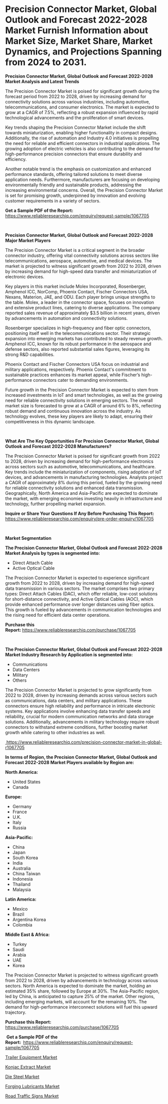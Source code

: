 <p><h1>Precision Connector Market, Global Outlook and Forecast 2022-2028 Market Furnish Information about Market Size, Market Share, Market Dynamics, and Projections Spanning from 2024 to 2031.</h1></p><p><strong>Precision Connector Market, Global Outlook and Forecast 2022-2028 Market Analysis and Latest Trends</strong></p>
<p><p>The Precision Connector Market is poised for significant growth during the forecast period from 2022 to 2028, driven by increasing demand for connectivity solutions across various industries, including automotive, telecommunications, and consumer electronics. The market is expected to grow at a CAGR of 7.5%, reflecting a robust expansion influenced by rapid technological advancements and the proliferation of smart devices.</p><p>Key trends shaping the Precision Connector Market include the shift towards miniaturization, enabling higher functionality in compact designs. Additionally, the rise of automation and Industry 4.0 initiatives is propelling the need for reliable and efficient connectors in industrial applications. The growing adoption of electric vehicles is also contributing to the demand for high-performance precision connectors that ensure durability and efficiency.</p><p>Another notable trend is the emphasis on customization and enhanced performance standards, offering tailored solutions to meet diverse application needs. Furthermore, manufacturers are focusing on developing environmentally friendly and sustainable products, addressing the increasing environmental concerns. Overall, the Precision Connector Market is set for promising growth, underpinned by innovation and evolving customer requirements in a variety of sectors.</p></p>
<p><strong>Get a Sample PDF of the Report:&nbsp;</strong> <a href="https://www.reliableresearchiq.com/enquiry/request-sample/1067705">https://www.reliableresearchiq.com/enquiry/request-sample/1067705</a></p>
<p>&nbsp;</p>
<p><strong>Precision Connector Market, Global Outlook and Forecast 2022-2028 Major Market Players</strong></p>
<p><p>The Precision Connector Market is a critical segment in the broader connector industry, offering vital connectivity solutions across sectors like telecommunications, aerospace, automotive, and medical devices. The market is projected to witness significant growth from 2022 to 2028, driven by increasing demand for high-speed data transfer and miniaturization of electronic devices.</p><p>Key players in this market include Molex Incorporated, Rosenberger, Amphenol ICC, NorComp, Phoenix Contact, Fischer Connectors USA, Nexans, Materion, JAE, and ODU. Each player brings unique strengths to the table. Molex, a leader in the connector space, focuses on innovation and extensive product lines, catering to diverse applications. The company reported sales revenue of approximately $3.5 billion in recent years, driven by advancements in automation and connectivity solutions.</p><p>Rosenberger specializes in high-frequency and fiber optic connectors, positioning itself well in the telecommunications sector. Their strategic expansion into emerging markets has contributed to steady revenue growth. Amphenol ICC, known for its robust performance in the aerospace and defense sectors, also reported substantial sales figures, leveraging its strong R&D capabilities.</p><p>Phoenix Contact and Fischer Connectors USA focus on industrial and military applications, respectively. Phoenix Contact's commitment to sustainable practices enhances its market appeal, while Fischer’s high-performance connectors cater to demanding environments.</p><p>Future growth in the Precision Connector Market is expected to stem from increased investments in IoT and smart technologies, as well as the growing need for reliable connectivity solutions in emerging sectors. The overall market size is forecasted to grow at a CAGR of around 6% to 8%, reflecting robust demand and continuous innovation across the industry. As technology evolves, these key players are likely to adapt, ensuring their competitiveness in this dynamic landscape.</p></p>
<p>&nbsp;</p>
<p><strong>What Are The Key Opportunities For Precision Connector Market, Global Outlook and Forecast 2022-2028 Manufacturers?</strong></p>
<p><p>The Precision Connector Market is poised for significant growth from 2022 to 2028, driven by increasing demand for high-performance electronics across sectors such as automotive, telecommunications, and healthcare. Key trends include the miniaturization of components, rising adoption of IoT devices, and advancements in manufacturing technologies. Analysts project a CAGR of approximately 8% during this period, fueled by the growing need for reliable connectivity solutions and enhanced data transmission. Geographically, North America and Asia-Pacific are expected to dominate the market, with emerging economies investing heavily in infrastructure and technology, further propelling market expansion.</p></p>
<p><strong>Inquire or Share Your Questions If Any Before Purchasing This Report:</strong> <a href="https://www.reliableresearchiq.com/enquiry/pre-order-enquiry/1067705">https://www.reliableresearchiq.com/enquiry/pre-order-enquiry/1067705</a></p>
<p>&nbsp;</p>
<p><strong>Market Segmentation</strong></p>
<p><strong>The Precision Connector Market, Global Outlook and Forecast 2022-2028 Market Analysis by types is segmented into:</strong></p>
<p><ul><li>Direct Attach Cable</li><li>Active Optical Cable</li></ul></p>
<p><p>The Precision Connector Market is expected to experience significant growth from 2022 to 2028, driven by increasing demand for high-speed data transmission in various sectors. The market comprises two primary types: Direct Attach Cables (DAC), which offer reliable, low-cost solutions for short-distance connectivity, and Active Optical Cables (AOC), which provide enhanced performance over longer distances using fiber optics. This growth is fueled by advancements in communication technologies and the rising need for efficient data center operations.</p></p>
<p><strong>Purchase this Report:&nbsp;</strong><a href="https://www.reliableresearchiq.com/purchase/1067705">https://www.reliableresearchiq.com/purchase/1067705</a></p>
<p>&nbsp;</p>
<p><strong>The Precision Connector Market, Global Outlook and Forecast 2022-2028 Market Industry Research by Application is segmented into:</strong></p>
<p><ul><li>Communications</li><li>Data Centers</li><li>Military</li><li>Others</li></ul></p>
<p><p>The Precision Connector Market is projected to grow significantly from 2022 to 2028, driven by increasing demands across various sectors such as communications, data centers, and military applications. These connectors ensure high reliability and performance in intricate electronic systems. Key applications involve enhancing data transfer speeds and reliability, crucial for modern communication networks and data storage solutions. Additionally, advancements in military technology require robust connectors to withstand extreme conditions, further boosting market growth while catering to other industries as well.</p></p>
<p><a href="https://www.reliableresearchiq.com/precision-connector-market-in-global-r1067705">&nbsp;https://www.reliableresearchiq.com/precision-connector-market-in-global-r1067705</a></p>
<p><strong>In terms of Region, the Precision Connector Market, Global Outlook and Forecast 2022-2028 Market Players available by Region are:</strong></p>
<p>
    <p> <strong> North America: </strong>
        <ul>
            <li>United States</li>
            <li>Canada</li>
        </ul>
        </p> 
    <p> <strong> Europe: </strong>
        <ul>
            <li>Germany</li>
            <li>France</li>
            <li>U.K.</li>
            <li>Italy</li>
            <li>Russia</li>
        </ul>
        </p> 
    <p> <strong> Asia-Pacific: </strong>
        <ul>
            <li>China</li>
            <li>Japan</li>
            <li>South Korea</li>
            <li>India</li>
            <li>Australia</li>
            <li>China Taiwan</li>
            <li>Indonesia</li>
            <li>Thailand</li>
            <li>Malaysia</li>
        </ul>
        </p> 
    <p> <strong> Latin America: </strong>
        <ul>
            <li>Mexico</li>
            <li>Brazil</li>
            <li>Argentina Korea</li>
            <li>Colombia</li>
        </ul>
        </p> 
    <p> <strong> Middle East & Africa: </strong>
        <ul>
            <li>Turkey</li>
            <li>Saudi</li>
            <li>Arabia</li>
            <li>UAE</li>
            <li>Korea</li>
        </ul>
    </p>
    </p>
<p><p>The Precision Connector Market is projected to witness significant growth from 2022 to 2028, driven by advancements in technology across various sectors. North America is expected to dominate the market, holding an estimated 35% share, followed by Europe at 30%. The Asia-Pacific region, led by China, is anticipated to capture 25% of the market. Other regions, including emerging markets, will account for the remaining 10%. The demand for high-performance interconnect solutions will fuel this upward trajectory.</p></p>
<p><strong>Purchase this Report: </strong><a href="https://www.reliableresearchiq.com/purchase/1067705">https://www.reliableresearchiq.com/purchase/1067705</a></p>
<p>&nbsp;<strong>Get a Sample PDF of the Report:&nbsp;&nbsp;</strong><a href="https://www.reliableresearchiq.com/enquiry/request-sample/1067705">https://www.reliableresearchiq.com/enquiry/request-sample/1067705</a></p>
<p><strong></strong></p>
<p><p><a href="https://medium.com/@ruth.murray9056/the-growth-of-the-trailer-equipment-market-has-been-significant-driven-by-various-critical-cdb924b87aee">Trailer Equipment Market</a></p><p><a href="https://www.linkedin.com/pulse/booming-konjac-extract-market-sector-analysis-growth-projections-4ispc?trackingId=%2BLTWmluyT0SXN%2F2ln8Jx6w%3D%3D">Konjac Extract Market</a></p><p><a href="https://issuu.com/reportprime-2/docs/die-steel-market-size-2030.pptx_52d6912d65b4c8">Die Steel Market</a></p><p><a href="https://issuu.com/reportprime-2/docs/forging-lubricants-market-size-2030_79cdc204a8d48d">Forging Lubricants Market</a></p><p><a href="https://medium.com/@dylan.greene85678/road-traffic-signs-market-outlook-complete-industry-analysis-2024-to-2031-f13868b44487">Road Traffic Signs Market</a></p></p>